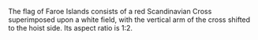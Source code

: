 The flag of Faroe Islands consists of a red Scandinavian Cross superimposed upon a white field, with the vertical arm of the cross shifted to the hoist side. Its aspect ratio is 1:2.